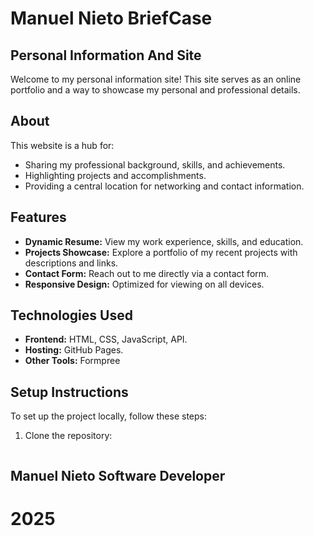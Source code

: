 # Manuel Nieto BriefCase

## Personal Information  And Site

Welcome to my personal information site! This site serves as an online portfolio and a way to showcase my personal and professional details.

## About

This website is a hub for:

- Sharing my professional background, skills, and achievements.
- Highlighting projects and accomplishments.
- Providing a central location for networking and contact   information.

## Features

- **Dynamic Resume:** View my work experience, skills, and education.
- **Projects Showcase:** Explore a portfolio of my recent projects with descriptions and links.
- **Contact Form:** Reach out to me directly via a contact form.
- **Responsive Design:** Optimized for viewing on all devices.

## Technologies Used

- **Frontend:** HTML, CSS, JavaScript, API.
- **Hosting:** GitHub Pages.
- **Other Tools:** Formpree

## Setup Instructions

To set up the project locally, follow these steps:

1. Clone the repository:
   ```bash  git clone https://github.com/NietoDeveloper/BriefCase

##  Manuel Nieto Software Developer 

#    2025